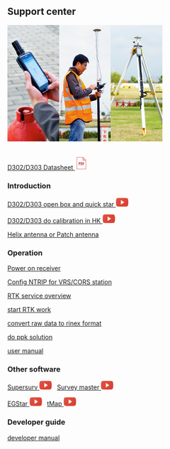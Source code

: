 ## Support center

<div style="text-align: left;"><img src="images/s-mobile.jpg" style="width: 350px;"></div><br>

  [D302/D303 Datasheet <img src="images/pdf.png" height="30">](download/D30X_DS_EN.pdf)

### Introduction

  [D302/D303 open box and quick star <img src="images/youtube.png" height="20">](common/openbox.md)

  [D302/D303 do calibration in HK <img src="images/youtube.png" height="20">](common/d303-calibration-in-hk.md)
  
  [Helix antenna or Patch antenna](common/choice-of-antenna.md)

### Operation

  [Power on receiver](d303.md#1-gnss-module-setting)

  [Config NTRIP for VRS/CORS station](d303.md#21-corsvrsbase-station-setting)

  [RTK service overview](rtk-service-intro.md)

  [start RTK work](d303.md#213-start--rtk)
  
  [convert raw data to rinex format](d303.md#52-how-to-convert-raw-data-to-rinex-format-file)

  [do ppk solution](d303.md#53-how-to-post-process-raw-data)

  [user manual](d303.md)

### Other software

  [Supersurv <img src="images/youtube.png" height="20">](common/connect-supersurv.md)&nbsp;&nbsp;
  [Survey master <img src="images/youtube.png" height="20">](common/connect-survey-master.md)

  [EGStar <img src="images/youtube.png" height="20">](common/connect-egstar.md)&nbsp;&nbsp;
  [tMap <img src="images/youtube.png" height="20">](common/connect-tMap.md)


### Developer guide

  [developer manual](developer-docs.md)

